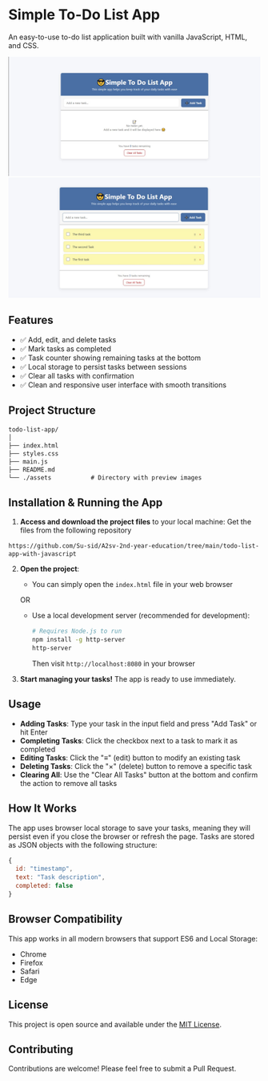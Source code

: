 # Simple To-Do List App

An easy-to-use to-do list application built with vanilla JavaScript, HTML, and CSS.

![Simple To-Do List App](assets\todo-list-app-no-task-page.jpg)
![Simple To-Do List App](assets\todo-list-app-with-task-page.jpg)

## Features

- ✅ Add, edit, and delete tasks
- ✅ Mark tasks as completed
- ✅ Task counter showing remaining tasks at the bottom
- ✅ Local storage to persist tasks between sessions
- ✅ Clear all tasks with confirmation
- ✅ Clean and responsive user interface with smooth transitions

## Project Structure

```
todo-list-app/
│
├── index.html
├── styles.css
├── main.js
├── README.md
└── ./assets           # Directory with preview images
```

## Installation & Running the App

1. **Access and download the project files** to your local machine:
   Get the files from the following repository

```
https://github.com/Su-sid/A2sv-2nd-year-education/tree/main/todo-list-app-with-javascript

```

2. **Open the project**:

   - You can simply open the `index.html` file in your web browser

   OR

   - Use a local development server (recommended for development):
     ```bash
     # Requires Node.js to run
     npm install -g http-server
     http-server
     ```
     Then visit `http://localhost:8080` in your browser

3. **Start managing your tasks!** The app is ready to use immediately.

## Usage

- **Adding Tasks**: Type your task in the input field and press "Add Task" or hit Enter
- **Completing Tasks**: Click the checkbox next to a task to mark it as completed
- **Editing Tasks**: Click the "≡" (edit) button to modify an existing task
- **Deleting Tasks**: Click the "×" (delete) button to remove a specific task
- **Clearing All**: Use the "Clear All Tasks" button at the bottom and confirm the action to remove all tasks

## How It Works

The app uses browser local storage to save your tasks, meaning they will persist even if you close the browser or refresh the page. Tasks are stored as JSON objects with the following structure:

```javascript
{
  id: "timestamp",
  text: "Task description",
  completed: false
}
```

## Browser Compatibility

This app works in all modern browsers that support ES6 and Local Storage:

- Chrome
- Firefox
- Safari
- Edge

## License

This project is open source and available under the [MIT License](LICENSE).

## Contributing

Contributions are welcome! Please feel free to submit a Pull Request.
